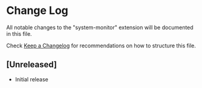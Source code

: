 # Change Log

All notable changes to the "system-monitor" extension will be documented in this file.

Check [Keep a Changelog](http://keepachangelog.com/) for recommendations on how to structure this file.

## [Unreleased]

- Initial release